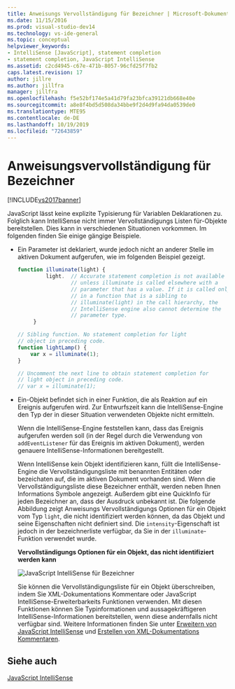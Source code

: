 ```yaml
---
title: Anweisungs Vervollständigung für Bezeichner | Microsoft-Dokumentation
ms.date: 11/15/2016
ms.prod: visual-studio-dev14
ms.technology: vs-ide-general
ms.topic: conceptual
helpviewer_keywords:
- IntelliSense [JavaScript], statement completion
- statement completion, JavaScript IntelliSense
ms.assetid: c2cd4945-c67e-471b-8057-96cfd25f7fb2
caps.latest.revision: 17
author: jillre
ms.author: jillfra
manager: jillfra
ms.openlocfilehash: f5e52bf174e5a41d79fa23bfca39121db668e40e
ms.sourcegitcommit: a8e8f4bd5d508da34bbe9f2d4d9fa94da0539de0
ms.translationtype: MTE95
ms.contentlocale: de-DE
ms.lasthandoff: 10/19/2019
ms.locfileid: "72643859"
---
```

# <a name="statement-completion-for-identifiers"></a>Anweisungsvervollständigung für Bezeichner
[!INCLUDE[vs2017banner](../includes/vs2017banner.md)]

JavaScript lässt keine explizite Typisierung für Variablen Deklarationen zu. Folglich kann IntelliSense nicht immer Vervollständigungs Listen für-Objekte bereitstellen. Dies kann in verschiedenen Situationen vorkommen. Im folgenden finden Sie einige gängige Beispiele.

- Ein Parameter ist deklariert, wurde jedoch nicht an anderer Stelle im aktiven Dokument aufgerufen, wie im folgenden Beispiel gezeigt.

  ```javascript
  function illuminate(light) {
           light.  // Accurate statement completion is not available
                   // unless illuminate is called elsewhere with a
                   // parameter that has a value. If it is called only
                   // in a function that is a sibling to
                   // illuminate(light) in the call hierarchy, the
                   // IntelliSense engine also cannot determine the
                   // parameter type.
       }

  // Sibling function. No statement completion for light
  // object in preceding code.
  function lightLamp() {
      var x = illuminate(1);
  }

  // Uncomment the next line to obtain statement completion for
  // light object in preceding code.
  // var x = illuminate(1);
  ```

- Ein-Objekt befindet sich in einer Funktion, die als Reaktion auf ein Ereignis aufgerufen wird. Zur Entwurfszeit kann die IntelliSense-Engine den Typ der in dieser Situation verwendeten Objekte nicht ermitteln.

   Wenn die IntelliSense-Engine feststellen kann, dass das Ereignis aufgerufen werden soll (in der Regel durch die Verwendung von `addEventListener` für das Ereignis im aktiven Dokument), werden genauere IntelliSense-Informationen bereitgestellt.

  Wenn IntelliSense kein Objekt identifizieren kann, füllt die IntelliSense-Engine die Vervollständigungsliste mit benannten Entitäten oder bezeichaten auf, die im aktiven Dokument vorhanden sind. Wenn die Vervollständigungsliste diese Bezeichner enthält, werden neben Ihnen Informations Symbole angezeigt. Außerdem gibt eine QuickInfo für jeden Bezeichner an, dass der Ausdruck unbekannt ist. Die folgende Abbildung zeigt Anweisungs Vervollständigungs Optionen für ein Objekt vom Typ `light`, die nicht identifiziert werden können, da das Objekt und seine Eigenschaften nicht definiert sind. Die `intensity`-Eigenschaft ist jedoch in der bezeichnerliste verfügbar, da Sie in der `illuminate`-Funktion verwendet wurde.

  **Vervollständigungs Optionen für ein Objekt, das nicht identifiziert werden kann**

  ![JavaScript IntelliSense für Bezeichner](../ide/media/js-intellisense-identifiers.png "|::ref1::|")

  Sie können die Vervollständigungsliste für ein Objekt überschreiben, indem Sie XML-Dokumentations Kommentare oder JavaScript IntelliSense-Erweiterbarkeits Funktionen verwenden. Mit diesen Funktionen können Sie Typinformationen und aussagekräftigeren IntelliSense-Informationen bereitstellen, wenn diese andernfalls nicht verfügbar sind. Weitere Informationen finden Sie unter [Erweitern von JavaScript IntelliSense](../ide/extending-javascript-intellisense.md) und [Erstellen von XML-Dokumentations Kommentaren](../ide/create-xml-documentation-comments-for-javascript-intellisense.md).

## <a name="see-also"></a>Siehe auch
 [JavaScript IntelliSense](../ide/javascript-intellisense.md)
